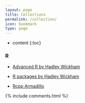 ```yaml
---
layout: page
title: Collections
permalink: /collection/
icon: bookmark
type: page
---
```


* content
{:toc}

### R
* [Advanced R by Hadley Wickham](http://adv-r.had.co.nz/Rcpp.html)

* [R packages by Hadley Wickham](http://r-pkgs.had.co.nz/)

* [Rcpp Armadillo](http://arma.sourceforge.net/docs.html#part_classes)


{% include comments.html %}
